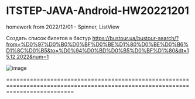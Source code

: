 # ITSTEP-JAVA-Android-HW20221201
homework from 2022/12/01 - Spinner, ListView


Создать список билетов в бастур
https://bustour.ua/bustour-search/?from=%D0%97%D0%B0%D0%BF%D0%BE%D1%80%D0%BE%D0%B6%D1%8C%D0%B5&to=%D0%94%D0%BD%D0%B5%D0%BF%D1%80&dt=15.12.2022&num=1

![image](https://user-images.githubusercontent.com/88108788/208120287-f6f70698-76ff-47b0-82bf-c4fd7debb88e.png)

================================================================================================================================

